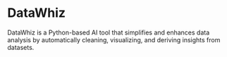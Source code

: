 # DataWhiz
DataWhiz is a Python-based AI tool that simplifies and enhances data analysis by automatically cleaning, visualizing, and deriving insights from datasets.

